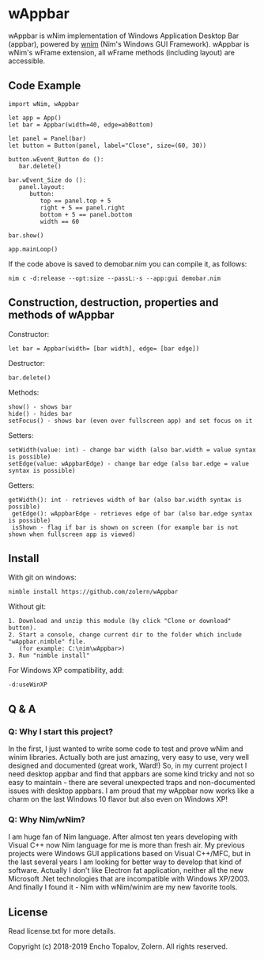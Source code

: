 # wAppbar

wAppbar is wNim implementation of Windows Application Desktop Bar (appbar), powered by 
[wnim](https://github.com/khchen/wNim) (Nim's Windows GUI Framework). wAppbar is wNim\'s wFrame extension, 
all wFrame methods (including layout) are accessible.

## Code Example

```nimrod
import wNim, wAppbar

let app = App()
let bar = Appbar(width=40, edge=abBottom)

let panel = Panel(bar)
let button = Button(panel, label="Close", size=(60, 30))

button.wEvent_Button do ():
   bar.delete()

bar.wEvent_Size do ():
   panel.layout:
      button:
         top == panel.top + 5
         right + 5 == panel.right
         bottom + 5 == panel.bottom
         width == 60

bar.show()

app.mainLoop()
```

If the code above is saved to demobar.nim you can compile it, as follows:

    nim c -d:release --opt:size --passL:-s --app:gui demobar.nim

## Construction, destruction, properties and methods of wAppbar

Constructor:

```nimrod
let bar = Appbar(width= [bar width], edge= [bar edge])
```

Destructor:

```nimrod
bar.delete()
```

Methods:

    show() - shows bar
    hide() - hides bar
    setFocus() - shows bar (even over fullscreen app) and set focus on it

Setters:

    setWidth(value: int) - change bar width (also bar.width = value syntax is possible)
    setEdge(value: wAppbarEdge) - change bar edge (also bar.edge = value syntax is possible)

Getters:

    getWidth(): int - retrieves width of bar (also bar.width syntax is possible)
	 getEdge(): wAppbarEdge - retrieves edge of bar (also bar.edge syntax is possible)
	 isShown - flag if bar is shown on screen (for example bar is not shown when fullscreen app is viewed)

## Install
With git on windows:

    nimble install https://github.com/zolern/wAppbar

Without git:

    1. Download and unzip this module (by click "Clone or download" button).
    2. Start a console, change current dir to the folder which include "wAppbar.nimble" file.
       (for example: C:\nim\wAppbar>)
    3. Run "nimble install"

For Windows XP compatibility, add:

    -d:useWinXP

## Q & A
### Q: Why I start this project?
In the first, I just wanted to write some code to test and prove wNim and winim libraries. Actually both are
just amazing, very easy to use, very well designed and documented (great work, Ward!) So, in my current project
I need desktop appbar and find that appbars are some kind tricky and not so easy to maintain - there are
several unexpected traps and non-documented issues with desktop appbars. I am proud that my wAppbar now works
like a charm on the last Windows 10 flavor but also even on Windows XP!

### Q: Why Nim/wNim?
I am huge fan of Nim language. After almost ten years developing with Visual C++ now Nim language for me is more 
than fresh air. My previous projects were Windows GUI applications based on Visual C++/MFC, but in the last several
years I am looking for better way to develop that kind of software. Actually I don't like Electron fat 
application, neither all the new Microsoft .Net technologies that are incompatible with Windows XP/2003. And finally
I found it - Nim with wNim/winim are my new favorite tools.

## License
Read license.txt for more details.

Copyright (c) 2018-2019 Encho Topalov, Zolern. All rights reserved.

